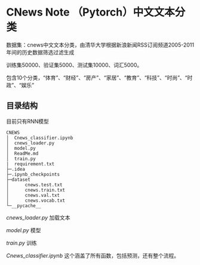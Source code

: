 # CNews Note （Pytorch）中文文本分类

数据集：cnews中文文本分类，由清华大学根据新浪新闻RSS订阅频道2005-2011年间的历史数据筛选过滤生成

训练集50000、验证集5000、测试集10000、词汇5000。

包含10个分类，“体育”、“财经”、“房产”、“家居”、“教育”、“科技”、“时尚”、“时政”、“娱乐”

目录结构
---

目前只有RNN模型

```
CNEWS
│  Cnews_classifier.ipynb
│  cnews_loader.py
│  model.py
│  ReadMe.md
│  train.py
|  requirement.txt
├─.idea     
├─.ipynb_checkpoints     
├─dataset
│      cnews.test.txt
│      cnews.train.txt
│      cnews.val.txt
│      cnews.vocab.txt      
└─__pycache__
```

*cnews_loader.py* 加载文本

*model.py*  模型

*train.py* 训练

*Cnews_classifier.ipynb* 这个涵盖了所有函数，包括预测，还有整个流程。




